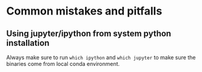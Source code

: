# Common mistakes and pitfalls

## Using jupyter/ipython from system python installation

Always make sure to run `which ipython` and `which jupyter` to make sure the binaries come from local conda environment.

